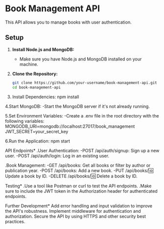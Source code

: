 # Book Management API

This API allows you to manage books with user authentication.

## Setup

1. **Install Node.js and MongoDB:**
   - Make sure you have Node.js and MongoDB installed on your machine.

2. **Clone the Repository:**
   ```bash
   git clone https://github.com/your-username/book-management-api.git
   cd book-management-api
 3. Install Dependencies:
     npm install
    
 4.Start MongoDB:
   -Start the MongoDB server if it's not already running.
   
 5.Set Environment Variables:
   -Create a .env file in the root directory with the following variables:
    MONGODB_URI=mongodb://localhost:27017/book_management
    JWT_SECRET=your_secret_key
    
 6.Run the Application:
    npm start
    
API Endpoints*
.User Authentication:
-POST /api/auth/signup: Sign up a new user.
-POST /api/auth/login: Log in an existing user.

.Book Management:
-GET /api/books: Get all books or filter by author or publication year.
-POST /api/books: Add a new book.
-PUT /api/books/:id: Update a book by ID.
-DELETE /api/books/:id: Delete a book by ID.

Testing*
.Use a tool like Postman or curl to test the API endpoints.
.Make sure to include the JWT token in the Authorization header for authenticated endpoints.

Further Development*
Add error handling and input validation to improve the API's robustness.
Implement middleware for authentication and authorization.
Secure the API by using HTTPS and other security best practices.
